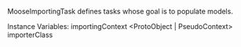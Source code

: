 MooseImportingTask defines tasks whose goal is to populate models.

Instance Variables:
	importingContext	<ProtoObject | PseudoContext>
	importerClass	<Behavior>